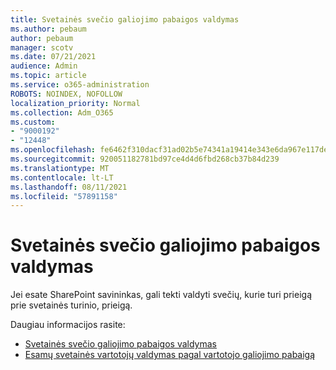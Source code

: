```yaml
---
title: Svetainės svečio galiojimo pabaigos valdymas
ms.author: pebaum
author: pebaum
manager: scotv
ms.date: 07/21/2021
audience: Admin
ms.topic: article
ms.service: o365-administration
ROBOTS: NOINDEX, NOFOLLOW
localization_priority: Normal
ms.collection: Adm_O365
ms.custom:
- "9000192"
- "12448"
ms.openlocfilehash: fe6462f310dacf31ad02b5e74341a19414e343e6da967e117de6789d569b0caa
ms.sourcegitcommit: 920051182781bd97ce4d4d6fbd268cb37b84d239
ms.translationtype: MT
ms.contentlocale: lt-LT
ms.lasthandoff: 08/11/2021
ms.locfileid: "57891158"
---
```

# <a name="manage-guest-expiration-for-a-site"></a>Svetainės svečio galiojimo pabaigos valdymas

Jei esate SharePoint savininkas, gali tekti valdyti svečių, kurie turi prieigą prie svetainės turinio, prieigą.

Daugiau informacijos rasite:

- [Svetainės svečio galiojimo pabaigos valdymas](https://support.microsoft.com/office/manage-guest-expiration-for-a-site-25bee24f-42ad-4ee8-8402-4186eed74dea)
- [Esamų svetainės vartotojų valdymas pagal vartotojo galiojimo pabaigą](https://docs.microsoft.com/sharepoint/dev/solution-guidance/manage-user-sharing-expiration)